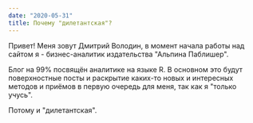 ```yaml
---
date: "2020-05-31"
title: Почему "дилетантская"?
---
```


Привет! Меня зовут Дмитрий Володин, в момент начала работы над сайтом я - бизнес-аналитик издательства "Альпина Паблишер".

Блог на 99% посвящён аналитике на языке R. В основном это будут поверхностные посты и раскрытие каких-то новых и интересных методов и приёмов в первую очередь для меня, так как я "только учусь".

Потому и "дилетантская".

